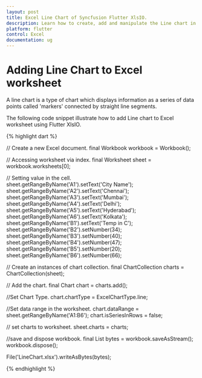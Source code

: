 ```yaml
---
layout: post
title: Excel Line Chart of Syncfusion Flutter XlsIO.
description: Learn how to create, add and manipulate the Line chart in Excel worksheet using Syncfusion Flutter XlsIO. 
platform: flutter
control: Excel
documentation: ug
---
```


# Adding Line Chart to Excel worksheet

A line chart is a type of chart which displays information as a series of data points called 'markers' connected by straight line segments.

The following code snippet illustrate how to add Line chart to Excel worksheet using Flutter XlsIO.

{% highlight dart %}

// Create a new Excel document.
final Workbook workbook = Workbook();

// Accessing worksheet via index.
final Worksheet sheet = workbook.worksheets[0];

// Setting value in the cell.
sheet.getRangeByName('A1').setText('City Name');
sheet.getRangeByName('A2').setText('Chennai');
sheet.getRangeByName('A3').setText('Mumbai');
sheet.getRangeByName('A4').setText('Delhi');
sheet.getRangeByName('A5').setText('Hyderabad');
sheet.getRangeByName('A6').setText('Kolkata');
sheet.getRangeByName('B1').setText('Temp in C');
sheet.getRangeByName('B2').setNumber(34);
sheet.getRangeByName('B3').setNumber(40);
sheet.getRangeByName('B4').setNumber(47);
sheet.getRangeByName('B5').setNumber(20);
sheet.getRangeByName('B6').setNumber(66);

// Create an instances of chart collection.
final ChartCollection charts = ChartCollection(sheet);

// Add the chart.
final Chart chart = charts.add();

//Set Chart Type.
chart.chartType = ExcelChartType.line;

//Set data range in the worksheet.
chart.dataRange = sheet.getRangeByName('A1:B6');
chart.isSeriesInRows = false;

// set charts to worksheet.
sheet.charts = charts;

//save and dispose workbook.
final List<int> bytes = workbook.saveAsStream();
workbook.dispose();

File('LineChart.xlsx').writeAsBytes(bytes);

{% endhighlight %}

